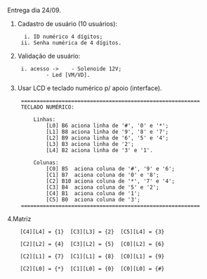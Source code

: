 Entrega dia 24/09.

1. Cadastro de usuário (10 usuários):
		
		 i. ID numérico 4 dígitos;
		ii. Senha numérica de 4 dígitos.
	
2. Validação de usuário: 

		i. acesso ->	- Solenoide 12V;
				- Led [VM/VD].
			
3. Usar LCD e teclado numérico p/ apoio (interface).

		=========================================================
		TECLADO NUMÉRICO:
			
			Linhas:
				[L0] B6 aciona linha de '#', '0' e '*';
				[L1] B8 aciona linha de '9', '8' e '7';
				[L2] B9 aciona linha de '6', '5' e '4';
				[L3] B3 aciona linha de '2';
				[L4] B2 aciona linha de '3' e '1'.
	
			Colunas:
				[C0] B5  aciona coluna de '#', '9' e '6';
				[C1] B7  aciona coluna de '0' e '8';
				[C2] B10 aciona coluna de '*', '7' e '4';
				[C3] B4  aciona coluna de '5' e '2';
				[C4] B1  aciona coluna de '1';
				[C5] B0  aciona coluna de '3';
		=========================================================


4.Matriz

		[C4][L4] = {1}	[C3][L3] = {2}	[C5][L4] = {3}
		
		[C2][L2] = {4}	[C3][L2] = {5}	[C0][L2] = {6}
		
		[C2][L1] = {7}	[C1][L1] = {8}	[C0][L1] = {9}
		
		[C2][L0] = {*}	[C1][L0] = {0}	[C0][L0] = {#}
